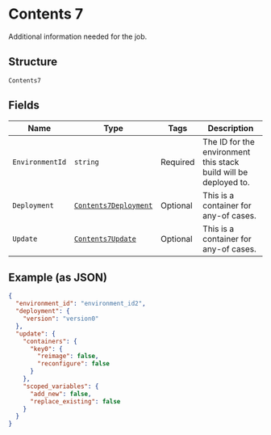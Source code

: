 
# Contents 7

Additional information needed for the job.

## Structure

`Contents7`

## Fields

| Name | Type | Tags | Description |
|  --- | --- | --- | --- |
| `EnvironmentId` | `string` | Required | The ID for the environment this stack build will be deployed to. |
| `Deployment` | [`Contents7Deployment`](../../doc/models/containers/contents-7-deployment.md) | Optional | This is a container for any-of cases. |
| `Update` | [`Contents7Update`](../../doc/models/containers/contents-7-update.md) | Optional | This is a container for any-of cases. |

## Example (as JSON)

```json
{
  "environment_id": "environment_id2",
  "deployment": {
    "version": "version0"
  },
  "update": {
    "containers": {
      "key0": {
        "reimage": false,
        "reconfigure": false
      }
    },
    "scoped_variables": {
      "add_new": false,
      "replace_existing": false
    }
  }
}
```

